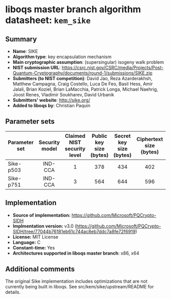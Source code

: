 liboqs master branch algorithm datasheet: `kem_sike`
====================================================

Summary
-------

- **Name**: SIKE
- **Algorithm type**: key encapsulation mechanism
- **Main cryptographic assumption**: (supersingular) isogeny walk problem
- **NIST submission URL**: https://csrc.nist.gov/CSRC/media/Projects/Post-Quantum-Cryptography/documents/round-1/submissions/SIKE.zip
- **Submitters (to NIST competition)**: David Jao, Reza Azarderakhsh, Matthew Campagna, Craig Costello, Luca De Feo, Basil Hess, Amir Jalali, Brian Koziel, Brian LaMacchia, Patrick Longa, Michael Naehrig, Joost Renes, Vladimir Soukharev, David Urbanik
- **Submitters' website**: http://sike.org/
- **Added to liboqs by**: Christian Paquin

Parameter sets
--------------

| Parameter set   | Security model | Claimed NIST security level | Public key size (bytes) | Secret key size (bytes) | Ciphertext size (bytes) | Shared secret size (bytes) |
|-----------------|:--------------:|:---------------------------:|:-----------------------:|:-----------------------:|:-----------------------:|:--------------------------:|
| Sike-p503       |     IND-CCA    |              1              |            378          |            434          |            402          |             16             |
| Sike-p751       |     IND-CCA    |              3              |            564          |            644          |            596          |             24             |

Implementation
--------------

- **Source of implementation:** https://github.com/Microsoft/PQCrypto-SIDH
- **Implmentation version:** v3.0 (https://github.com/Microsoft/PQCrypto-SIDH/tree/77044b76181eb61c744ac8eb7ddc7a8fe72f6919)
- **License:** MIT License
- **Language:** C
- **Constant-time:** Yes
- **Architectures supported in liboqs master branch**: x86, x64

Additional comments
-------------------

The original Sike implementation includes optimizations that are not currently being built in liboqs. See src/kem/sike/upstream/README for details.
